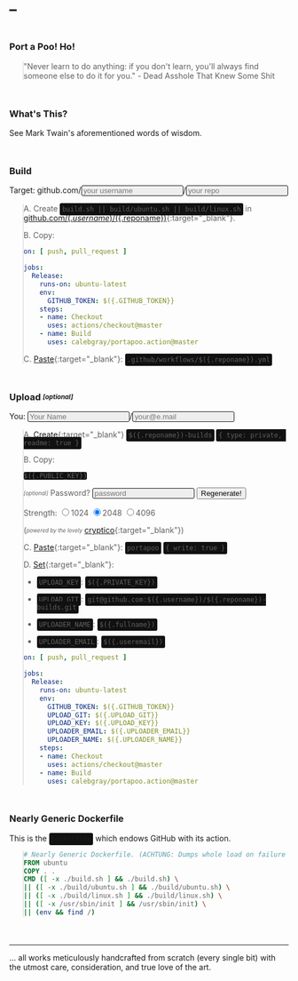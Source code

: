<style>
.shell { zoom:125% }
.header-level-1 { display:none }
img._ { display:none }
blockquote { background-image:none;padding:0 }
pre,.header-level-2,.highlight { border:0 }
.highlighter-rouge,pre.highlight,code { background:#111;padding:4px;border-radius:3px }
input { background:#eee;border:1px solid #111;border-radius:3px;color:#111;padding-left:3px }
h3 { margin-top:50px !important }
hr { margin:50px 0 0 }
div.highlighter-rouge { padding: 0 0 0 4px !important }
</style>
# _
<script src="https://cdnjs.cloudflare.com/ajax/libs/cryptico/0.0.1343522940/cryptico.min.js"></script>
<script>
'use strict';

const $hook_prefix = '_';
const $hook_key = $hook_prefix+'id';

let $hook_id = 0;
Object.defineProperty(Function.prototype, $hook_key, {
  get: function() {
    Object.defineProperty(this, $hook_key, { value: $hook_id++, writable: false });
    return this[$hook_key];
  }
});

const $hook_ = {};
function $hook(context, id, hook) {
  switch (arguments.length) {
  case 1:
    id = context.id;
  case 2:
    if (!$hook_[id]) return;
    for (const hook of Object.values($hook_[id].hooks)) {
      for (const trigger of Object.values($hook_[id].triggers)) {
        hook.call(trigger, context);
      }
    }
    return;
  default:
    if (!$hook_[id]) {
      $hook_[id] = {
        triggers: { [context[$hook_key]]: context },
        hooks: { [hook[$hook_key]]: hook },
      };
    } else {
      $hook_[id].triggers[context[$hook_key]] = context;
      $hook_[id].hooks[hook[$hook_key]] = hook;
    }
    for (const hook of Object.values($hook_[id].hooks)) {
      hook.call(context);
    }
  }
}

function $unhook(context, hook, id) {
  switch (arguments.length) {
  case 2:
    id = context.id;
  case 3:
    delete $hook_[id].hooks[hook[$hook_key]];
    return;
  default:
    delete $hook_[context.id];
  }
}

function $hook_once(context, id, hook) {
  const unhook = function(trigger) {
    $unhook(this, unhook);
    hook.call(this, trigger);
  };
  $hook(context, id, unhook);
}

function setEscapedHtml(trigger) {
  if (!trigger) return;
  this.innerHTML = (typeof trigger === typeof "" ? trigger : trigger.value).replace(/&/g, '&amp;').replace(/</g, '&lt;').replace(/>/g, '&gt;').replace(/"/g, '&quot;').replace(/'/g, '&#039;');
}

function setEscapedUri(trigger) {
  if (!trigger) return;
  this.innerHTML = encodeURI(typeof trigger === typeof "" ? trigger : trigger.value);
}

function renderTemplate(templateHtml, v, trigger) {
  if (!trigger) return;
  v[trigger.id] = trigger.value || trigger.dataset.value;
  this.innerHTML = eval('`'+templateHtml.replace(/`/g, "\\`")+'`');
}

const $hook_template_variable = /(\$)\({\.(.*?)}\)/g;
function compileTemplate(trigger) {
  const templateSource = trigger.parentNode.parentNode;
  trigger.parentNode.remove();

  if (!templateSource) return;
  const templateRaw = templateSource.innerHTML;
  if (!templateRaw) return;

  const variables = {};
  let templateHtml = '';

  const templateParts = templateRaw.split($hook_template_variable);
  let partType = templateParts[0] === '$' && templateParts.length > 0 ? 0 : 2;
  for (let templatePart of templateParts) {
    switch (partType) {
    case 0:
      partType = 1;
      continue;
    case 1:
      partType = 2;
      variables[templatePart] = templatePart;
      templateHtml += '${v.'+templatePart+'}';
      continue;
    case 2:
      partType = 0;
      templateHtml += templatePart;
    }
  }

  renderTemplate.call(templateSource, templateHtml, variables, templateSource);
  for (const variable of Object.keys(variables)) {
    $hook(templateSource, variable, renderTemplate.bind(templateSource, templateHtml, variables));
  }
}

function replaceMarkdown(trigger) {
  console.log(this);
  console.log(arguments);
}

function generateKeys(trigger) {
    let passPhrase = trigger[0].value;
    let privateKey = cryptico.generateRSAKey(passPhrase, trigger[1].value);
    let publicKey = cryptico.publicKeyString(privateKey);
    $hook(privateKey, 'PRIVATE_KEY', setEscapedHtml);
    $hook(publicKey, 'PUBLIC_KEY', setEscapedHtml);
    return false;
}

$hook('$&#123;{secrets.GITHUB_TOKEN})', 'GITHUB_TOKEN', replaceMarkdown);
$hook('$&#123;{secrets.UPLOAD_GIT})', 'UPLOAD_GIT', replaceMarkdown);
$hook('$&#123;{secrets.UPLOAD_KEY})', 'UPLOAD_KEY', replaceMarkdown);
$hook('$&#123;{secrets.UPLOADER_EMAIL})', 'UPLOADER_EMAIL', replaceMarkdown);
$hook('$&#123;{secrets.UPLOADER_NAME})', 'UPLOADER_NAME', replaceMarkdown);
</script>

### Port a Poo! Ho!

> "Never learn to do anything: if you don't learn, you'll always find someone else to do it for you." - Dead Asshole That Knew Some Shit


### What's This?

See Mark Twain's aforementioned words of wisdom.


### Build

Target: <label for="username">github.com/<input id="username" type="text" oninput="$hook(this)" onpropertychange="$hook(this)" placeholder="your username"></label><label for="reponame">/<input id="reponame" type="text" oninput="$hook(this)" onpropertychange="$hook(this)" placeholder="your repo"></label>

> A. Create `build.sh || build/ubuntu.sh || build/linux.sh` in [github.com/$({.username})/$({.reponame})](https://github.com/$({.username})/$({.reponame})/new/master){:target="_blank"}.
> 
> B. Copy:
> 
> ```yaml
> on: [ push, pull_request ]
> 
> jobs:
>   Release:
>     runs-on: ubuntu-latest
>     env:
>       GITHUB_TOKEN: $({.GITHUB_TOKEN}}
>     steps:
>     - name: Checkout
>       uses: actions/checkout@master
>     - name: Build
>       uses: calebgray/portapoo.action@master
> ```
> 
> C. [Paste](https://github.com/$({.username})/$({.reponame})/new/master){:target="_blank"}: `.github/workflows/$({.reponame}).yml`
> 
> <img class="_" onload="compileTemplate(this)" src="data:image/svg+xml,<svg xmlns='http://www.w3.org/2000/svg'/>"/>


### Upload <sub><sup><em>[optional]</em></sup></sub>

You: <input id="fullname" type="email" oninput="$hook(this)" onpropertychange="$hook(this)" placeholder="Your Name">/<input id="useremail" type="email" oninput="$hook(this)" onpropertychange="$hook(this)" placeholder="your@e.mail">

> A. [Create](https://github.com/new){:target="_blank"} `$({.reponame})-builds` `{ type: private, readme: true }`
> 
> B. Copy:
> 
> ```
> $({.PUBLIC_KEY})
> ```
> 
> <form id="rsagen" onsubmit="return generateKeys(this)"><p><sub><sup><em>[optional]</em></sup></sub> Password? <input type="text" placeholder="password"/> <button type="submit">Regenerate!</button></p>
> 
> <p>Strength: <label><input type="radio" name="rsabits" value="1024">1024</label> <label><input type="radio" name="rsabits" value="2048" checked="checked">2048</label> <label><input type="radio" name="rsabits" value="4096">4096</label></p></form>
> 
> (_<sub><sup>powered by the lovely</sup></sub>_ [cryptico](https://github.com/wwwtyro/cryptico){:target="_blank"})
> 
> C. [Paste](https://github.com/$({.username})/$({.reponame})-builds/settings/keys/new){:target="_blank"}: `portapoo` `{ write: true }`
> 
> D. [Set](https://github.com/$({.username})/$({.reponame})/settings/secrets){:target="_blank"}:
> 
> - `UPLOAD_KEY`: `$({.PRIVATE_KEY})`
> 
> - `UPLOAD_GIT`: `git@github.com:$({.username})/$({.reponame})-builds.git`
> 
> - `UPLOADER_NAME`: `$({.fullname})`
> 
> - `UPLOADER_EMAIL`: `$({.useremail})`
> 
> ```yaml
> on: [ push, pull_request ]
> 
> jobs:
>   Release:
>     runs-on: ubuntu-latest
>     env:
>       GITHUB_TOKEN: $({.GITHUB_TOKEN}}
>       UPLOAD_GIT: $({.UPLOAD_GIT}}
>       UPLOAD_KEY: $({.UPLOAD_KEY}}
>       UPLOADER_EMAIL: $({.UPLOADER_EMAIL}}
>       UPLOADER_NAME: $({.UPLOADER_NAME}}
>     steps:
>     - name: Checkout
>       uses: actions/checkout@master
>     - name: Build
>       uses: calebgray/portapoo.action@master
> ```
> 
> <img class="_" onload="compileTemplate(this)" src="data:image/svg+xml,<svg xmlns='http://www.w3.org/2000/svg'/>"/>


### Nearly Generic Dockerfile

This is the `Dockerfile` which endows GitHub with its action.

> ```dockerfile
> # Nearly Generic Dockerfile. (ACHTUNG: Dumps whole load on failure because this is for professionals that don't believe in standards but follow them anyway. That's an endless loop to insanity... isn't it...)
> FROM ubuntu
> COPY . .
> CMD ([ -x ./build.sh ] && ./build.sh) \
> || ([ -x ./build/ubuntu.sh ] && ./build/ubuntu.sh) \
> || ([ -x ./build/linux.sh ] && ./build/linux.sh) \
> || ([ -x /usr/sbin/init ] && /usr/sbin/init) \
> || (env && find /)
> ```


---

... all works meticulously handcrafted from scratch (every single bit) with the utmost care, consideration, and true love of the art.